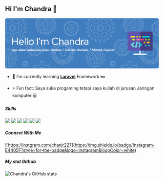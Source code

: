 ## Hi I'm Chandra 👋

![Chandra](img/github-header-image.png)

<!--
**chanjr227/chanjr227** is a ✨ _special_ ✨ repository because its `README.md` (this file) appears on your GitHub profile.

Here are some ideas to get you started:

- 🔭 I’m currently working on ...
- 🌱 I’m currently learning ...
- 👯 I’m looking to collaborate on ...
- 🤔 I’m looking for help with ...
- 💬 Ask me about ...
- 📫 How to reach me: ...
- 😄 Pronouns: ...
- ⚡ Fun fact: ...
-->

- 🌱 I’m currently learning [**Laravel**](https://laravel.com) Framework 🛏️

- ⚡ Fun fact: Saya suka progaming tetapi saya kuliah di jurusan Jaringan komputer 💻

##### Skills

<img src="https://img.shields.io/badge/Docker-2CA5E0?style=for-the-badge&logo=docker&logoColor=white" /> <img src="https://img.shields.io/badge/Laravel-FF2D20?style=for-the-badge&logo=laravel&logoColor=white" /> <img src="https://img.shields.io/badge/CSS3-1572B6?style=for-the-badge&logo=css3&logoColor=white" /> <img src="https://img.shields.io/badge/HTML5-E34F26?style=for-the-badge&logo=html5&logoColor=white" /> <img src="https://img.shields.io/badge/JavaScript-323330?style=for-the-badge&logo=javascript&logoColor=F7DF1E" /> <img src="https://img.shields.io/badge/Python-FFD43B?style=for-the-badge&logo=python&logoColor=blue" />

##### Connect With Me

![https://instgram.com/chanjr227](https://img.shields.io/badge/Instagram-E4405F?style=for-the-badge&logo=instagram&logoColor=white)

##### My stat Github

![Chandra's GitHub stats](https://github-readme-stats.vercel.app/api?username=chanjr227&show_icons=true&theme=gruvbox)
